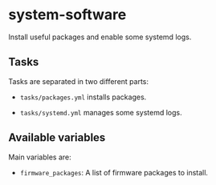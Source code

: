 # system-software

Install useful packages and enable some systemd logs.

## Tasks

Tasks are separated in two different parts:

* `tasks/packages.yml` installs packages.

* `tasks/systemd.yml` manages some systemd logs.

## Available variables

Main variables are:

* `firmware_packages`: A list of firmware packages to install.

